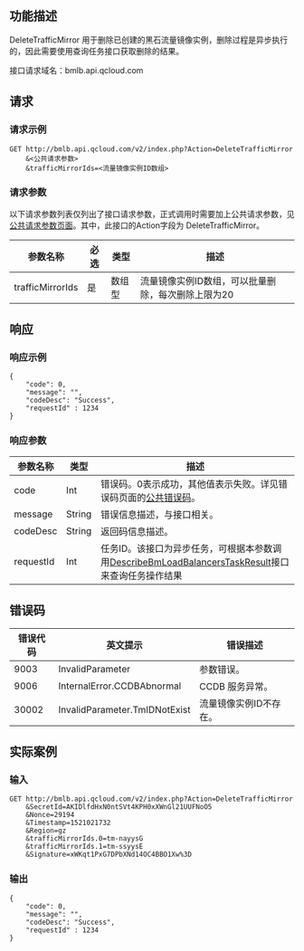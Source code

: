 ## 功能描述

DeleteTrafficMirror 用于删除已创建的黑石流量镜像实例，删除过程是异步执行的，因此需要使用查询任务接口获取删除的结果。

接口请求域名：bmlb.api.qcloud.com

## 请求
### 请求示例

```
GET http://bmlb.api.qcloud.com/v2/index.php?Action=DeleteTrafficMirror
	&<公共请求参数>
	&trafficMirrorIds=<流量镜像实例ID数组>
```

### 请求参数

以下请求参数列表仅列出了接口请求参数，正式调用时需要加上公共请求参数，见[公共请求参数页面](/document/product/386/6718)。其中，此接口的Action字段为 DeleteTrafficMirror。

| 参数名称             | 必选   | 类型   | 描述                          |
| ---------------- | ---- | ---- | --------------------------- |
| trafficMirrorIds | 是    | 数组型  | 流量镜像实例ID数组，可以批量删除，每次删除上限为20 |


## 响应
### 响应示例

```
{
    "code": 0,
    "message": "",
    "codeDesc": "Success",
    "requestId" : 1234
}
```

### 响应参数

| 参数名称      | 类型     | 描述                                       |
| --------- | ------ | ---------------------------------------- |
| code      | Int    | 错误码。0表示成功，其他值表示失败。详见错误码页面的[公共错误码](/document/product/386/6725)。 |
| message   | String | 错误信息描述，与接口相关。                            |
| codeDesc  | String | 返回码信息描述。                                 |
| requestId | Int    | 任务ID。该接口为异步任务，可根据本参数调用[DescribeBmLoadBalancersTaskResult](/document/product/386/9308)接口来查询任务操作结果 |


## 错误码

| 错误代码  | 英文提示                          | 错误描述         |
| ----- | ----------------------------- | ------------ |
| 9003  | InvalidParameter              | 参数错误。        |
| 9006  | InternalError.CCDBAbnormal    | CCDB 服务异常。   |
| 30002 | InvalidParameter.TmIDNotExist | 流量镜像实例ID不存在。 |


## 实际案例

### 输入

```
GET http://bmlb.api.qcloud.com/v2/index.php?Action=DeleteTrafficMirror
	&SecretId=AKIDlfdHxN0ntSVt4KPH0xXWnGl21UUFNoO5
	&Nonce=29194
	&Timestamp=1521021732
	&Region=gz
	&trafficMirrorIds.0=tm-nayysG
	&trafficMirrorIds.1=tm-ssyysE
	&Signature=xWKqt1PxG7DPbXNd14OC4BBO1Xw%3D
```

### 输出

```
{
    "code": 0,
    "message": "",
    "codeDesc": "Success",
    "requestId" : 1234
}
```